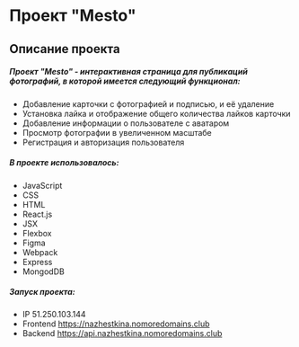 # **Проект "Mesto"**

## Описание проекта
  ##### Проект "Mesto" - интерактивная страница для публикаций фотографий, в которой имеется следующий функционал:
  - Добавление карточки с фотографией и подписью, и её удаление
  - Установка лайка и отображение общего количества лайков карточки
  - Добавление информации о пользователе с аватаром
  - Просмотр фотографии в увеличенном масштабе
  - Регистрация и авторизация пользователя

##### В проекте использовалось: 
- JavaScript
- CSS
- HTML
- React.js
- JSX
- Flexbox
- Figma
- Webpack
- Express
- MongodDB

##### Запуск проекта: 
* IP 51.250.103.144
* Frontend https://nazhestkina.nomoredomains.club
* Backend https://api.nazhestkina.nomoredomains.club